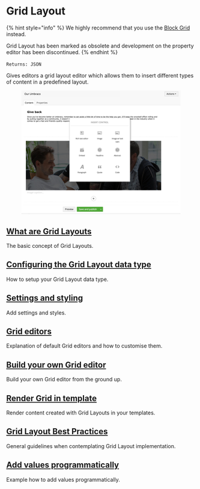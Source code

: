 # Grid Layout

{% hint style="info" %}
We highly recommend that you use the [Block Grid](../block-editor/block-grid-editor.md) instead.

Grid Layout has been marked as obsolete and development on the property editor has been discontinued.
{% endhint %}

`Returns: JSON`

Gives editors a grid layout editor which allows them to insert different types of content in a predefined layout.

<figure><img src="../../../../../../../10/umbraco-cms/fundamentals/backoffice/property-editors/built-in-property-editors/grid-layout/Images/editor.png" alt=""><figcaption></figcaption></figure>

## [What are Grid Layouts](what-are-grid-layouts.md)

The basic concept of Grid Layouts.

## [Configuring the Grid Layout data type](configuring-the-grid-layout-datatype.md)

How to setup your Grid Layout data type.

## [Settings and styling](settings-and-styles.md)

Add settings and styles.

## [Grid editors](grid-editors.md)

Explanation of default Grid editors and how to customise them.

## [Build your own Grid editor](build-your-own-editor.md)

Build your own Grid editor from the ground up.

## [Render Grid in template](render-grid-in-template.md)

Render content created with Grid Layouts in your templates.

## [Grid Layout Best Practices](grid-layout-best-practices.md)

General guidelines when contemplating Grid Layout implementation.

## [Add values programmatically](add-value-programmatically.md)

Example how to add values programmatically.
